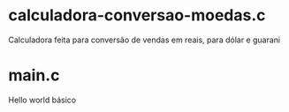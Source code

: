 # calculadora-conversao-moedas.c
Calculadora feita para conversão de vendas em reais, para dólar e guarani

# main.c
Hello world básico
